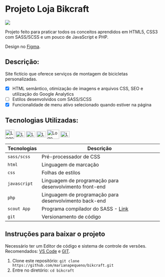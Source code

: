# Projeto Loja Bikcraft
![](img/bikcraft.png)

Projeto feito para praticar todos os conceitos aprendidos em HTML5, CSS3 com SASS/SCSS e um pouco de JavaScript e PHP.

Design no [Figma](https://www.figma.com/file/2MpYDrRf4PMODmO7H9YbMB/bikcraft?node-id=0%3A1).

## Descrição: 
Site fictício que oferece serviços de montagem de bicicletas personalizadas. 
* [x] HTML semântico, otimização de imagens e arquivos CSS, SEO e utilização do Google Analytics
* [ ] Estilos desenvolvidos com SASS/SCSS
* [x] Funcionalidade de menu ativo selecionado quando estiver na página

## Tecnologias Utilizadas:
<div>
  <a href="https://sass-lang.com/"><img align="center" alt="Logo SASS" height="30" width="30" src="https://cdn.jsdelivr.net/gh/devicons/devicon/icons/sass/sass-original.svg" /></a>
  <a href="https://www.w3.org/standards/webdesign/htmlcss"><img align="center" alt="Logo HTML" height="20" width="30" src="https://cdn.jsdelivr.net/gh/devicons/devicon/icons/html5/html5-plain.svg"/></a>
  <a href="https://www.w3.org/standards/webdesign/htmlcss"><img align="center" alt="Logo CSS" height="20" width="30" src="https://cdn.jsdelivr.net/gh/devicons/devicon/icons/css3/css3-plain.svg" /></a>
  <a href="https://developer.mozilla.org/pt-BR/docs/Web/JavaScript"><img align="center" alt="Logo JavaScript" height="20" width="30" src="https://cdn.jsdelivr.net/gh/devicons/devicon/icons/javascript/javascript-original.svg" /></a>
  <a href="https://www.php.net/"><img align="center" alt="Logo do jQuery" height="30" width="40" src="https://cdn.jsdelivr.net/gh/devicons/devicon/icons/php/php-original.svg"/></a>
  <a href="https://git-scm.com/"><img align="center" alt="Logo do Git" height="20" width="30" src="https://cdn.jsdelivr.net/gh/devicons/devicon/icons/git/git-plain.svg" /></a>
</div>

| Tecnologias | Descrição |
| --- | --- |
| `sass/scss` | Pré-processador de CSS|
| `html` | Linguagem de marcação|
| `css` | Folhas de estilos|
| `javascript`| Linguagem de programação para desenvolvimento front-end|
| `php` | Linguagem de programação para desenvolvimento back-end|
| `scout App` | Programa compilador do SASS - [Link](http://scout-app.io/)|
| `git` | Versionamento de código|

## Instruções para baixar o projeto
Necessário ter um Editor de código e sistema de controle de versões. Recomendados: [VS Code](https://code.visualstudio.com/download) e [GIT](https://git-scm.com/downloads).

1. Clone este repositório: `git clone https://github.com/marianapequeno/bikcraft.git`
2. Entre no diretório: `cd bikcraft`